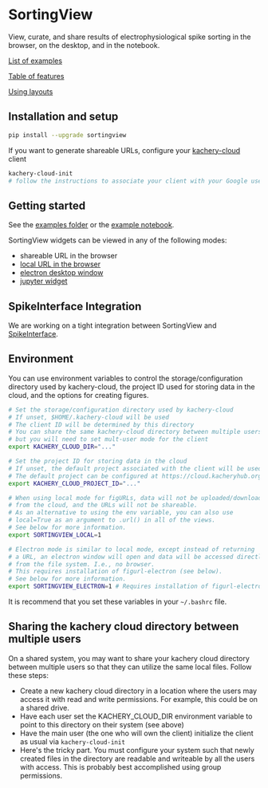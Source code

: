 # SortingView

View, curate, and share results of electrophysiological spike sorting in the browser, on the desktop, and in the notebook.

[List of examples](./doc/examples.md)

[Table of features](./doc/features.md)

[Using layouts](./doc/layouts.md)

## Installation and setup

```bash
pip install --upgrade sortingview
```

If you want to generate shareable URLs, configure your [kachery-cloud](https://github.com/scratchrealm/kachery-cloud) client

```bash
kachery-cloud-init
# follow the instructions to associate your client with your Google user name on kachery-cloud
```

## Getting started

See the [examples folder](./examples) or the [example notebook](./notebooks/sortingview_jupyter.ipynb).

SortingView widgets can be viewed in any of the following modes:
* shareable URL in the browser
* [local URL in the browser](./doc/local_mode.md)
* [electron desktop window](./doc/electron_mode.md)
* [jupyter widget](./doc/jupyter_integration.md)

## SpikeInterface Integration

We are working on a tight integration between SortingView and [SpikeInterface](https://spikeinterface.readthedocs.io/en/latest/).

## Environment

You can use environment variables to control the storage/configuration directory used by kachery-cloud, the project ID used for storing data in the cloud, and the options for creating figures.

```bash
# Set the storage/configuration directory used by kachery-cloud
# If unset, $HOME/.kachery-cloud will be used
# The client ID will be determined by this directory
# You can share the same kachery-cloud directory between multiple users,
# but you will need to set mult-user mode for the client
export KACHERY_CLOUD_DIR="..."

# Set the project ID for storing data in the cloud
# If unset, the default project associated with the client will be used
# The default project can be configured at https://cloud.kacheryhub.org
export KACHERY_CLOUD_PROJECT_ID="..."

# When using local mode for figURLs, data will not be uploaded/downloaded
# from the cloud, and the URLs will not be shareable.
# As an alternative to using the env variable, you can also use
# local=True as an argument to .url() in all of the views.
# See below for more information.
export SORTINGVIEW_LOCAL=1

# Electron mode is similar to local mode, except instead of returning
# a URL, an electron window will open and data will be accessed directly
# from the file system. I.e., no browser.
# This requires installation of figurl-electron (see below).
# See below for more information.
export SORTINGVIEW_ELECTRON=1 # Requires installation of figurl-electron
```

It is recommend that you set these variables in your `~/.bashrc` file.

## Sharing the kachery cloud directory between multiple users

On a shared system, you may want to share your kachery cloud directory between multiple users so that
they can utilize the same local files. Follow these steps:

* Create a new kachery cloud directory in a location where the users may access it
with read and write permissions. For example, this could be on a shared drive.
* Have each user set the KACHERY_CLOUD_DIR environment variable to point to this
directory on their system (see above)
* Have the main user (the one who will own the client) initialize the client as usual via
`kachery-cloud-init`
* Here's the tricky part. You must configure your system such that newly created files in the directory are readable and writeable by all the users with access. This is probably best accomplished using group permissions.
